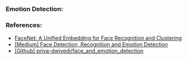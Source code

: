 ### Emotion Detection:





### References: 

- [FaceNet: A Unified Embedding for Face Recognition and Clustering](https://arxiv.org/abs/1503.03832)
- [[Medium] Face Detection, Recognition and Emotion Detection](https://towardsdatascience.com/face-detection-recognition-and-emotion-detection-in-8-lines-of-code-b2ce32d4d5de)
- [[Github] priya-dwivedi/face_and_emotion_detection](https://github.com/priya-dwivedi/face_and_emotion_detection)
